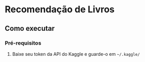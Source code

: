 # Recomendação de Livros


## Como executar
### Pré-requisitos
1. Baixe seu token da API do Kaggle e guarde-o em `~/.kaggle/`